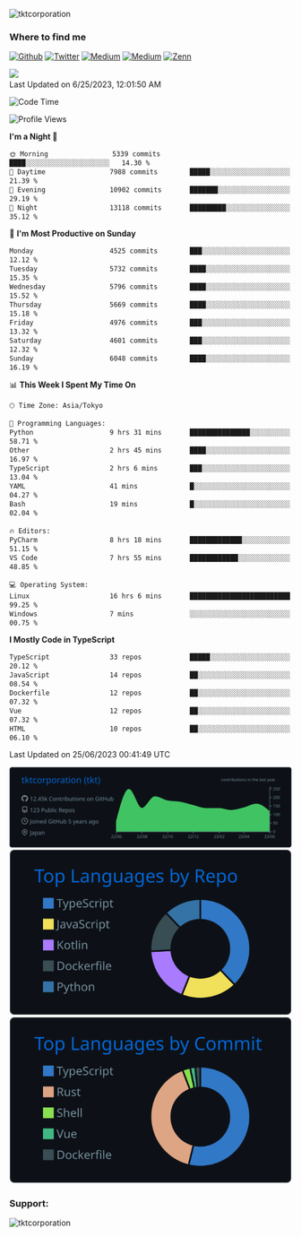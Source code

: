 <p align="left"> <img src="https://komarev.com/ghpvc/?username=tktcorporation&label=Profile%20views&color=0e75b6&style=flat" alt="tktcorporation" /> </p>

<h3>Where to find me</h3>
<p>
<a href="https://github.com/tktcorporation" target="_blank"><img alt="Github" src="https://img.shields.io/badge/GitHub-%2312100E.svg?&style=for-the-badge&logo=Github&logoColor=white" /></a>
<a href="https://twitter.com/tktcorporation" target="_blank"><img alt="Twitter" src="https://img.shields.io/badge/twitter-%231DA1F2.svg?&style=for-the-badge&logo=twitter&logoColor=white" /></a>
<a href="https://www.linkedin.com/in/tktcorporation" target="_blank"><img alt="Medium" src="https://img.shields.io/badge/linkdin-0a66c2.svg?&style=for-the-badge&logo=linkedin&logoColor=white" /></a>
<a href="https://qiita.com/tktcorporation" target="_blank"><img alt="Medium" src="https://img.shields.io/badge/qiita-55C500.svg?&style=for-the-badge&logo=qiita&logoColor=white" /></a>
<a href="https://zenn.dev/tktcorporation" target="_blank"><img alt="Zenn" src="https://img.shields.io/badge/Zenn-3EA8FF.svg?&style=for-the-badge&logo=Zenn&logoColor=white" /></a>
</p>

<!--START_SECTION:lapras-card-->
<a href="https://lapras.com/public/tktcorporation" target="_blank" rel="noopener noreferrer"><img src="https://lapras-card-generator.vercel.app/api/svg?e=3.86&b=3.48&i=3.58&b1=%23232323&b2=%236d6d6d&i1=%23212121&i2=%23818181&l=en" width="300" ></a>  
Last Updated on 6/25/2023, 12:01:50 AM
<!--END_SECTION:lapras-card-->
  
<!--START_SECTION:waka-->
![Code Time](http://img.shields.io/badge/Code%20Time-1%2C047%20hrs%2032%20mins-blue)

![Profile Views](http://img.shields.io/badge/Profile%20Views-0-blue)

**I'm a Night 🦉** 

```text
🌞 Morning                5339 commits        ████░░░░░░░░░░░░░░░░░░░░░   14.30 % 
🌆 Daytime                7988 commits        █████░░░░░░░░░░░░░░░░░░░░   21.39 % 
🌃 Evening                10902 commits       ███████░░░░░░░░░░░░░░░░░░   29.19 % 
🌙 Night                  13118 commits       █████████░░░░░░░░░░░░░░░░   35.12 % 
```
📅 **I'm Most Productive on Sunday** 

```text
Monday                   4525 commits        ███░░░░░░░░░░░░░░░░░░░░░░   12.12 % 
Tuesday                  5732 commits        ████░░░░░░░░░░░░░░░░░░░░░   15.35 % 
Wednesday                5796 commits        ████░░░░░░░░░░░░░░░░░░░░░   15.52 % 
Thursday                 5669 commits        ████░░░░░░░░░░░░░░░░░░░░░   15.18 % 
Friday                   4976 commits        ███░░░░░░░░░░░░░░░░░░░░░░   13.32 % 
Saturday                 4601 commits        ███░░░░░░░░░░░░░░░░░░░░░░   12.32 % 
Sunday                   6048 commits        ████░░░░░░░░░░░░░░░░░░░░░   16.19 % 
```


📊 **This Week I Spent My Time On** 

```text
🕑︎ Time Zone: Asia/Tokyo

💬 Programming Languages: 
Python                   9 hrs 31 mins       ███████████████░░░░░░░░░░   58.71 % 
Other                    2 hrs 45 mins       ████░░░░░░░░░░░░░░░░░░░░░   16.97 % 
TypeScript               2 hrs 6 mins        ███░░░░░░░░░░░░░░░░░░░░░░   13.04 % 
YAML                     41 mins             █░░░░░░░░░░░░░░░░░░░░░░░░   04.27 % 
Bash                     19 mins             █░░░░░░░░░░░░░░░░░░░░░░░░   02.04 % 

🔥 Editors: 
PyCharm                  8 hrs 18 mins       █████████████░░░░░░░░░░░░   51.15 % 
VS Code                  7 hrs 55 mins       ████████████░░░░░░░░░░░░░   48.85 % 

💻 Operating System: 
Linux                    16 hrs 6 mins       █████████████████████████   99.25 % 
Windows                  7 mins              ░░░░░░░░░░░░░░░░░░░░░░░░░   00.75 % 
```

**I Mostly Code in TypeScript** 

```text
TypeScript               33 repos            █████░░░░░░░░░░░░░░░░░░░░   20.12 % 
JavaScript               14 repos            ██░░░░░░░░░░░░░░░░░░░░░░░   08.54 % 
Dockerfile               12 repos            ██░░░░░░░░░░░░░░░░░░░░░░░   07.32 % 
Vue                      12 repos            ██░░░░░░░░░░░░░░░░░░░░░░░   07.32 % 
HTML                     10 repos            ██░░░░░░░░░░░░░░░░░░░░░░░   06.10 % 
```




 Last Updated on 25/06/2023 00:41:49 UTC
<!--END_SECTION:waka-->

[![](https://raw.githubusercontent.com/tktcorporation/tktcorporation/master/profile-summary-card-output/github_dark/0-profile-details.svg)](https://github.com/vn7n24fzkq/github-profile-summary-cards)
[![](https://raw.githubusercontent.com/tktcorporation/tktcorporation/master/profile-summary-card-output/github_dark/1-repos-per-language.svg)](https://github.com/vn7n24fzkq/github-profile-summary-cards) [![](https://raw.githubusercontent.com/tktcorporation/tktcorporation/master/profile-summary-card-output/github_dark/2-most-commit-language.svg)](https://github.com/vn7n24fzkq/github-profile-summary-cards)

<h3 align="left">Support:</h3>
<p><a href="https://www.buymeacoffee.com/tktcorporation"> <img align="left" src="https://cdn.buymeacoffee.com/buttons/v2/default-yellow.png" height="50" width="210" alt="tktcorporation" /></a></p><br><br>
